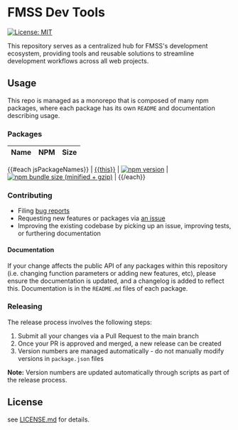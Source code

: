 [comment]: # "NOTE: This file is generated and should not be modify directly. Update `templates/ROOT_README.hbs.md` instead"

# FMSS Dev Tools

[![License: MIT](https://img.shields.io/badge/License-MIT-green.svg)](LICENSE.md)

This repository serves as a centralized hub for FMSS's development ecosystem, providing tools and reusable solutions to streamline development workflows across all web projects.

## Usage

This repo is managed as a monorepo that is composed of many npm packages, where each package has its own `README` and documentation describing usage.

### Packages

| Name | NPM | Size |
| ---- | --- | ---- |

{{#each jsPackageNames}}
| [{{this}}](packages/{{this}}) | [![npm version](https://badge.fury.io/js/%40fmss%2F{{this}}.svg)](https://badge.fury.io/js/%40fmss%2F{{this}}) | [![npm bundle size (minified + gzip)](https://img.shields.io/bundlephobia/minzip/@fmss/{{this}}.svg)](https://img.shields.io/bundlephobia/minzip/@fmss/{{this}}.svg) |
{{/each}}

### Contributing

- Filing [bug reports](https://github.com/sevilgurkan/dev-tools/issues/new?template=BUG_REPORT.md)
- Requesting new features or packages via [an issue](https://github.com/sevilgurkan/dev-tools/issues/new/choose)
- Improving the existing codebase by picking up an issue, improving tests, or furthering documentation

#### Documentation

If your change affects the public API of any packages within this repository (i.e. changing function parameters or adding new features, etc), please ensure the documentation is updated, and a changelog is added to reflect this. Documentation is in the `README.md` files of each package.

### Releasing

The release process involves the following steps:

1. Submit all your changes via a Pull Request to the main branch
2. Once your PR is approved and merged, a new release can be created
3. Version numbers are managed automatically - do not manually modify versions in `package.json` files

**Note:** Version numbers are updated automatically through scripts as part of the release process.

## License

see [LICENSE.md](LICENSE.md) for details.

